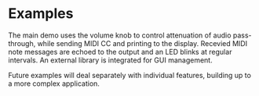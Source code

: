 # Examples

The main demo uses the volume knob to control attenuation of audio pass-through,
while sending MIDI CC and printing to the display. Recevied MIDI note messages are
echoed to the output and an LED blinks at regular intervals.
An external library is integrated for GUI management.

Future examples will deal separately with individual features,
building up to a more complex application.

